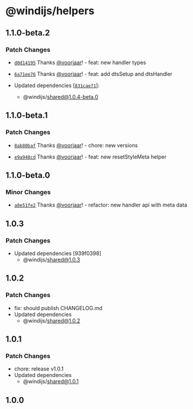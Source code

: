 # @windijs/helpers

## 1.1.0-beta.2

### Patch Changes

- [`d0d14195`](https://github.com/windijs/windijs/commit/d0d14195bea0f846097a9738da82278ca97468bc) Thanks [@voorjaar](https://github.com/voorjaar)! - feat: new handler types

* [`6a71ee76`](https://github.com/windijs/windijs/commit/6a71ee76737a9309b31b06adc33a695461d1583d) Thanks [@voorjaar](https://github.com/voorjaar)! - feat: add dtsSetup and dtsHandler

* Updated dependencies [[`831cae71`](https://github.com/windijs/windijs/commit/831cae71465e13a4d00188cca914710c54cd29cf)]:
  - @windijs/shared@1.0.4-beta.0

## 1.1.0-beta.1

### Patch Changes

- [`8ab80baf`](https://github.com/windijs/windijs/commit/8ab80bafda9ab832d8d53f287e200f7fd497b7b6) Thanks [@voorjaar](https://github.com/voorjaar)! - chore: new versions

* [`e9a948cd`](https://github.com/windijs/windijs/commit/e9a948cd44d003a2c1e91ea2927658f59e3746dc) Thanks [@voorjaar](https://github.com/voorjaar)! - feat: new resetStyleMeta helper

## 1.1.0-beta.0

### Minor Changes

- [`a8e51fe2`](https://github.com/windijs/windijs/commit/a8e51fe2d193dc7e6b450fb4e7b5ad6ab330bd33) Thanks [@voorjaar](https://github.com/voorjaar)! - refactor: new handler api with meta data

## 1.0.3

### Patch Changes

- Updated dependencies [939f0398]
  - @windijs/shared@1.0.3

## 1.0.2

### Patch Changes

- fix: should publish CHANGELOG.md
- Updated dependencies
  - @windijs/shared@1.0.2

## 1.0.1

### Patch Changes

- chore: release v1.0.1
- Updated dependencies
  - @windijs/shared@1.0.1

## 1.0.0
